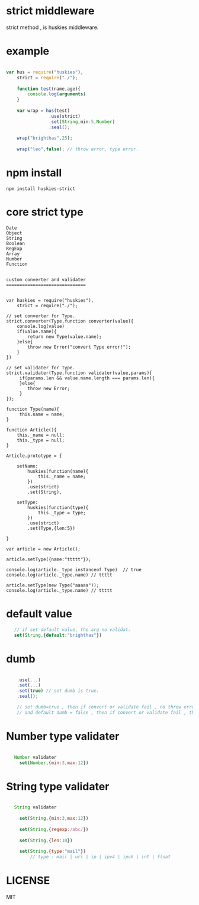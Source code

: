 strict middleware
==================

strict method , is huskies middleware.

example
=======

```javascript

var hus = require("huskies"),
    strict = require("./");
    
    function test(name,age){
        console.log(arguments)
    }
    
    var wrap = hus(test)
                .use(strict)
                .set(String,min:5,Number)
                .seal();
    
    wrap("brighthas",25);
    
    wrap("leo",false); // throw error, type error.

```
npm install
============

    npm install huskies-strict

core strict type
=================

    Date
    Object
    String
    Boolean
    RegExp
    Array
    Number
    Function

```

custom converter and validater
==============================


var huskies = require("huskies"),
    strict = require("./");

// set converter for Type.
strict.converter(Type,function converter(value){
    console.log(value)
    if(value.name){
        return new Type(value.name);
    }else{
        throw new Error("convert Type error!");
    }
})

// set validater for Type.
strict.validater(Type,function validater(value,params){
     if(params.len && value.name.length === params.len){
     }else{
        throw new Error;
     }
});

function Type(name){
     this.name = name;
}

function Article(){
    this._name = null;
    this._type = null;
}

Article.prototype = {

    setName:
        huskies(function(name){
            this._name = name;
        })
        .use(strict)
        .set(String),
    
    setType:
        huskies(function(type){
            this._type = type;
        })
        .use(strict)
        .set(Type,{len:5})
    
}

var article = new Article();

article.setType({name:"ttttt"});

console.log(article._type instanceof Type)  // true
console.log(article._type.name) // ttttt

article.setType(new Type("aaaaa"));
console.log(article._type.name) // ttttt
```

default value
=============

```javascript
   // if set default value, the arg no validat.
   set(String,{default:"brighthas"})
```

dumb
====

```javascript

    .use(...)
    .set(...)
    .set(true) // set dumb is true.
    .seal();

    // set dumb=true , then if convert or validate fail , no throw error , return ParamError object .
    // and default dumb = false , then if convert or validate fail , then throw error.

```

Number type validater
===================

```javascript

   Number validater
     set(Number,{min:3,max:12})

```

String type validater
======================

```javascript

   String validater
   
     set(String,{min:3,max:12})
     
     set(String,{regexp:/abc/})
     
     set(String,{len:10})
     
     set(String,{type:"mail"})
         // type : mail | url | ip | ipv4 | ipv6 | int | float

```
LICENSE
=======

   MIT

